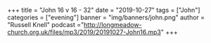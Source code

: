 +++
title = "John 16 v 16 - 32"
date = "2019-10-27"
tags = ["John"]
categories = ["evening"]
banner = "img/banners/john.png"
author = "Russell Knell"
podcast ="http://longmeadow-church.org.uk/files/mp3/2019/20191027-John16.mp3"
+++
